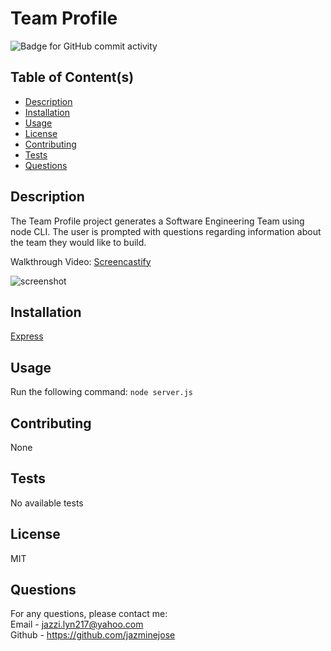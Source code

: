 # Team Profile 
  ![Badge for GitHub commit activity](https://img.shields.io/github/commit-activity/w/jazminejose/teamProfile?style=for-the-badge)

## Table of Content(s)

- [Description](#description)
- [Installation](#installation)
- [Usage](#usage)
- [License](#license)
- [Contributing](#contributing)
- [Tests](#tests)
- [Questions](#questions)

## Description
The Team Profile project generates a Software Engineering Team using node CLI. The user is prompted with questions regarding information about the team they would like to build.

Walkthrough Video: [Screencastify]()

<img src="" alt="screenshot">

## Installation
 [Express](https://www.npmjs.com/package/express)

## Usage
Run the following command: 
`node server.js`

## Contributing
None

## Tests
No available tests

## License
MIT

## Questions
For any questions, please contact me:<br>
Email - jazzi.lyn217@yahoo.com<br>
Github - https://github.com/jazminejose<br>